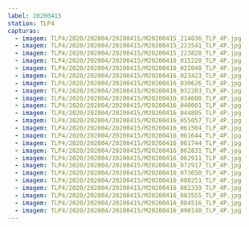 ```yaml
---
label: 20200415
station: TLP4
capturas:
  - imagem: TLP4/2020/202004/20200415/M20200415_214836_TLP_4P.jpg
  - imagem: TLP4/2020/202004/20200415/M20200415_223541_TLP_4P.jpg
  - imagem: TLP4/2020/202004/20200415/M20200415_223828_TLP_4P.jpg
  - imagem: TLP4/2020/202004/20200415/M20200416_015228_TLP_4P.jpg
  - imagem: TLP4/2020/202004/20200415/M20200416_022040_TLP_4P.jpg
  - imagem: TLP4/2020/202004/20200415/M20200416_023423_TLP_4P.jpg
  - imagem: TLP4/2020/202004/20200415/M20200416_030626_TLP_4P.jpg
  - imagem: TLP4/2020/202004/20200415/M20200416_032203_TLP_4P.jpg
  - imagem: TLP4/2020/202004/20200415/M20200416_034600_TLP_4P.jpg
  - imagem: TLP4/2020/202004/20200415/M20200416_040001_TLP_4P.jpg
  - imagem: TLP4/2020/202004/20200415/M20200416_044805_TLP_4P.jpg
  - imagem: TLP4/2020/202004/20200415/M20200416_055057_TLP_4P.jpg
  - imagem: TLP4/2020/202004/20200415/M20200416_061504_TLP_4P.jpg
  - imagem: TLP4/2020/202004/20200415/M20200416_061644_TLP_4P.jpg
  - imagem: TLP4/2020/202004/20200415/M20200416_061744_TLP_4P.jpg
  - imagem: TLP4/2020/202004/20200415/M20200416_062831_TLP_4P.jpg
  - imagem: TLP4/2020/202004/20200415/M20200416_062911_TLP_4P.jpg
  - imagem: TLP4/2020/202004/20200415/M20200416_072917_TLP_4P.jpg
  - imagem: TLP4/2020/202004/20200415/M20200416_073650_TLP_4P.jpg
  - imagem: TLP4/2020/202004/20200415/M20200416_080251_TLP_4P.jpg
  - imagem: TLP4/2020/202004/20200415/M20200416_082339_TLP_4P.jpg
  - imagem: TLP4/2020/202004/20200415/M20200416_083555_TLP_4P.jpg
  - imagem: TLP4/2020/202004/20200415/M20200416_084516_TLP_4P.jpg
  - imagem: TLP4/2020/202004/20200415/M20200416_090140_TLP_4P.jpg
---
```

